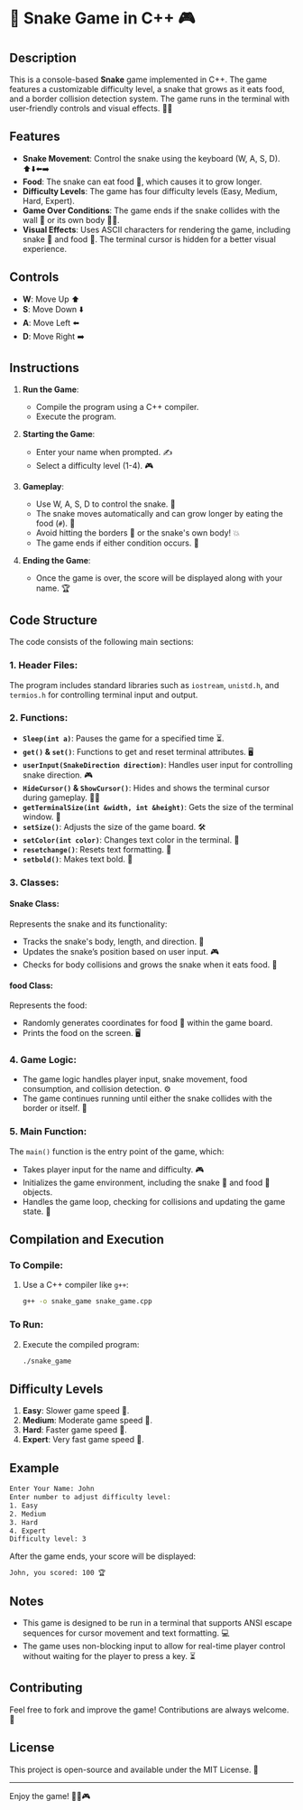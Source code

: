 # 🐍 Snake Game in C++ 🎮

## Description
This is a console-based **Snake** game implemented in C++. The game features a customizable difficulty level, a snake that grows as it eats food, and a border collision detection system. The game runs in the terminal with user-friendly controls and visual effects. 🐍🍏

## Features
- **Snake Movement**: Control the snake using the keyboard (W, A, S, D). ⬆️⬇️⬅️➡️
- **Food**: The snake can eat food 🍏, which causes it to grow longer.
- **Difficulty Levels**: The game has four difficulty levels (Easy, Medium, Hard, Expert).
- **Game Over Conditions**: The game ends if the snake collides with the wall 🧱 or its own body 🐍💥.
- **Visual Effects**: Uses ASCII characters for rendering the game, including snake 🐍 and food 🍏. The terminal cursor is hidden for a better visual experience.

## Controls
- **W**: Move Up ⬆️
- **S**: Move Down ⬇️
- **A**: Move Left ⬅️
- **D**: Move Right ➡️

## Instructions
1. **Run the Game**: 
    - Compile the program using a C++ compiler.
    - Execute the program.

2. **Starting the Game**: 
    - Enter your name when prompted. ✍️
    - Select a difficulty level (1-4). 🎮

3. **Gameplay**:
    - Use W, A, S, D to control the snake. 🐍
    - The snake moves automatically and can grow longer by eating the food (`#`). 🍏
    - Avoid hitting the borders 🧱 or the snake's own body! 💥
    - The game ends if either condition occurs. 🚫

4. **Ending the Game**:
    - Once the game is over, the score will be displayed along with your name. 🏆

## Code Structure
The code consists of the following main sections:

### 1. **Header Files**:
The program includes standard libraries such as `iostream`, `unistd.h`, and `termios.h` for controlling terminal input and output.

### 2. **Functions**:
- **`Sleep(int a)`**: Pauses the game for a specified time ⏳.
- **`get()` & `set()`**: Functions to get and reset terminal attributes. 🖥️
- **`userInput(SnakeDirection direction)`**: Handles user input for controlling snake direction. 🎮
- **`HideCursor()` & `ShowCursor()`**: Hides and shows the terminal cursor during gameplay. 🕵️‍♂️
- **`getTerminalSize(int &width, int &height)`**: Gets the size of the terminal window. 📏
- **`setSize()`**: Adjusts the size of the game board. 🛠️
- **`setColor(int color)`**: Changes text color in the terminal. 🎨
- **`resetchange()`**: Resets text formatting. 🔄
- **`setbold()`**: Makes text bold. 💪

### 3. **Classes**:
#### **Snake Class**:
Represents the snake and its functionality:
- Tracks the snake's body, length, and direction. 🐍
- Updates the snake’s position based on user input. 🎮
- Checks for body collisions and grows the snake when it eats food. 🍏

#### **food Class**:
Represents the food:
- Randomly generates coordinates for food 🍏 within the game board.
- Prints the food on the screen. 🖥️

### 4. **Game Logic**:
- The game logic handles player input, snake movement, food consumption, and collision detection. ⚙️
- The game continues running until either the snake collides with the border or itself. 🚧

### 5. **Main Function**:
The `main()` function is the entry point of the game, which:
- Takes player input for the name and difficulty. 🎮
- Initializes the game environment, including the snake 🐍 and food 🍏 objects.
- Handles the game loop, checking for collisions and updating the game state. 🔄

## Compilation and Execution

### To Compile:
1. Use a C++ compiler like `g++`:
   ```bash
   g++ -o snake_game snake_game.cpp
   ```

### To Run:
2. Execute the compiled program:
   ```bash
   ./snake_game
   ```

## Difficulty Levels
1. **Easy**: Slower game speed 🐢.
2. **Medium**: Moderate game speed 🐍.
3. **Hard**: Faster game speed 🐇.
4. **Expert**: Very fast game speed 🦁.

## Example

```bash
Enter Your Name: John
Enter number to adjust difficulty level:
1. Easy
2. Medium
3. Hard
4. Expert
Difficulty level: 3
```

After the game ends, your score will be displayed:
```bash
John, you scored: 100 🏆
```

## Notes
- This game is designed to be run in a terminal that supports ANSI escape sequences for cursor movement and text formatting. 💻
- The game uses non-blocking input to allow for real-time player control without waiting for the player to press a key. ⏳

## Contributing
Feel free to fork and improve the game! Contributions are always welcome. 🙌

## License
This project is open-source and available under the MIT License. 🎉

---

Enjoy the game! 🐍🍏🎮
